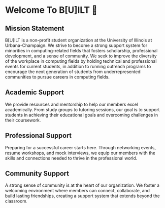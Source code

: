 # Welcome To B[U]ILT 👋 #
<!--

**Here are some ideas to get you started:**

🙋‍♀️ A short introduction - what is your organization all about?
🌈 Contribution guidelines - how can the community get involved?
👩‍💻 Useful resources - where can the community find your docs? Is there anything else the community should know?
🍿 Fun facts - what does your team eat for breakfast?
🧙 Remember, you can do mighty things with the power of [Markdown](https://docs.github.com/github/writing-on-github/getting-started-with-writing-and-formatting-on-github/basic-writing-and-formatting-syntax)
-->

## Mission Statement ##

B[U]ILT is a non-profit student organization at the University of Illinois at Urbana-Champaign. We strive to become a strong support system for minorities in computing-related fields that fosters scholarship, professional development, and a sense of community. We seek to improve the diversity of the workplace in computing fields by holding technical and professional events for current students, in addition to running outreach programs to encourage the next generation of students from underrepresented communities to pursue careers in computing fields.

## Academic Support ##
We provide resources and mentorship to help our members excel academically. From study groups to tutoring sessions, our goal is to support students in achieving their educational goals and overcoming challenges in their coursework.

## Professional Support ##
Preparing for a successful career starts here. Through networking events, resume workshops, and mock interviews, we equip our members with the skills and connections needed to thrive in the professional world.

## Community Support ##
A strong sense of community is at the heart of our organization. We foster a welcoming environment where members can connect, collaborate, and build lasting friendships, creating a support system that extends beyond the classroom.
